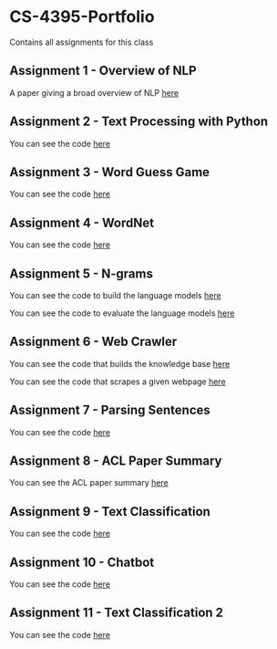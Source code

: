 # CS-4395-Portfolio
 Contains all assignments for this class

## Assignment 1 - Overview of NLP

A paper giving a broad overview of NLP [here](Assignment%201%20-%20Overview%20of%20NLP/Overview%20of%20NLP.pdf)

## Assignment 2 - Text Processing with Python

You can see the code [here](Assignment%202%20-%20Text%20Processing%20with%20Python/Text%20Processing_bvf180000.py)

## Assignment 3 - Word Guess Game

You can see the code [here](Assignment%203%20-%20Word%20Guess%20Game/Word%20Guess%20Game.py)


## Assignment 4 - WordNet

You can see the code [here](Assignment%204%20-%20WordNet/WordNet.ipynb)


## Assignment 5 - N-grams
You can see the code to build the language models [here](Assignment%205%20-%20N-grams/BuildLanguageModels.py)

You can see the code to evaluate the language models [here](Assignment%205%20-%20N-grams/EvaluateLanguageModels.py)


## Assignment 6 - Web Crawler
You can see the code that builds the knowledge base [here](Assignment%206%20-%20Web%20Crawler/CS4395_WebCrawler/BuildKB.py)

You can see the code that scrapes a given webpage [here](Assignment%206%20-%20Web%20Crawler/CS4395_WebCrawler/ScrapeWebpage.py)

## Assignment 7 - Parsing Sentences
You can see the code [here]()


## Assignment 8 - ACL Paper Summary
You can see the ACL paper summary [here](Assignment%208%20-%20ACL%20Paper%20Summary/ACL%20Paper%20Summary.pdf)


## Assignment 9 - Text Classification
You can see the code [here](Assignment%209%20-%20Text%20Classification/TextClassification1.ipynb)


## Assignment 10 - Chatbot
You can see the code [here](Assignment%2010%20-%20Chatbot/CS4395_Chatbot/PokerChatbot.py)


## Assignment 11 - Text Classification 2
You can see the code [here](Assignment%2011%20-%20Text%20Classification%202/Text%20Classification%202.ipynb)

